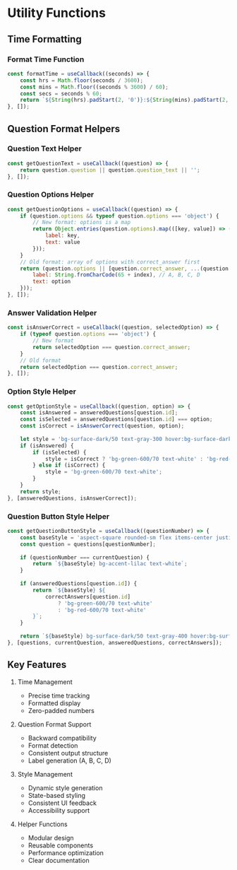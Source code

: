 # Utility Functions

## Time Formatting

### Format Time Function
```javascript
const formatTime = useCallback((seconds) => {
    const hrs = Math.floor(seconds / 3600);
    const mins = Math.floor((seconds % 3600) / 60);
    const secs = seconds % 60;
    return `${String(hrs).padStart(2, '0')}:${String(mins).padStart(2, '0')}:${String(secs).padStart(2, '0')}`;
}, []);
```

## Question Format Helpers

### Question Text Helper
```javascript
const getQuestionText = useCallback((question) => {
    return question.question || question.question_text || '';
}, []);
```

### Question Options Helper
```javascript
const getQuestionOptions = useCallback((question) => {
    if (question.options && typeof question.options === 'object') {
        // New format: options is a map
        return Object.entries(question.options).map(([key, value]) => ({
            label: key,
            text: value
        }));
    }
    // Old format: array of options with correct_answer first
    return (question.options || [question.correct_answer, ...(question.incorrect_answers || [])]).map((option, index) => ({
        label: String.fromCharCode(65 + index), // A, B, C, D
        text: option
    }));
}, []);
```

### Answer Validation Helper
```javascript
const isAnswerCorrect = useCallback((question, selectedOption) => {
    if (typeof question.options === 'object') {
        // New format
        return selectedOption === question.correct_answer;
    }
    // Old format
    return selectedOption === question.correct_answer;
}, []);
```

### Option Style Helper
```javascript
const getOptionStyle = useCallback((question, option) => {
    const isAnswered = answeredQuestions[question.id];
    const isSelected = answeredQuestions[question.id] === option;
    const isCorrect = isAnswerCorrect(question, option);
    
    let style = 'bg-surface-dark/50 text-gray-300 hover:bg-surface-dark';
    if (isAnswered) {
        if (isSelected) {
            style = isCorrect ? 'bg-green-600/70 text-white' : 'bg-red-600/70 text-white';
        } else if (isCorrect) {
            style = 'bg-green-600/70 text-white';
        }
    }
    return style;
}, [answeredQuestions, isAnswerCorrect]);
```

### Question Button Style Helper
```javascript
const getQuestionButtonStyle = useCallback((questionNumber) => {
    const baseStyle = 'aspect-square rounded-sm flex items-center justify-center text-[10px]';
    const question = questions[questionNumber];
    
    if (questionNumber === currentQuestion) {
        return `${baseStyle} bg-accent-lilac text-white`;
    }
    
    if (answeredQuestions[question.id]) {
        return `${baseStyle} ${
            correctAnswers[question.id]
                ? 'bg-green-600/70 text-white'
                : 'bg-red-600/70 text-white'
        }`;
    }
    
    return `${baseStyle} bg-surface-dark/50 text-gray-400 hover:bg-surface-dark`;
}, [questions, currentQuestion, answeredQuestions, correctAnswers]);
```

## Key Features
1. Time Management
   - Precise time tracking
   - Formatted display
   - Zero-padded numbers

2. Question Format Support
   - Backward compatibility
   - Format detection
   - Consistent output structure
   - Label generation (A, B, C, D)

3. Style Management
   - Dynamic style generation
   - State-based styling
   - Consistent UI feedback
   - Accessibility support

4. Helper Functions
   - Modular design
   - Reusable components
   - Performance optimization
   - Clear documentation
